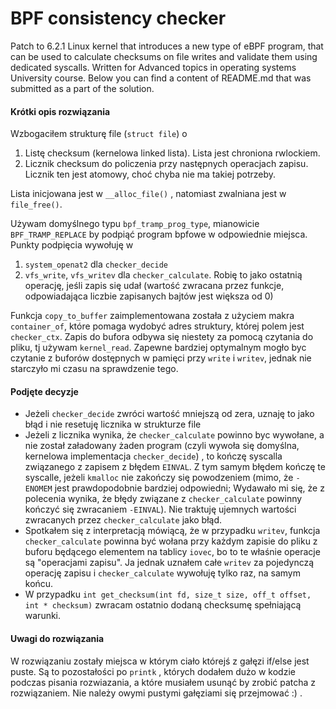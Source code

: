 # BPF consistency checker
Patch to 6.2.1 Linux kernel that introduces a new type of eBPF program, that can be used to calculate checksums on file writes and validate them using dedicated syscalls.
Written for Advanced topics in operating systems University course.
Below you can find a content of README.md that was submitted as a part of the solution.

#### Krótki opis rozwiązania

Wzbogaciłem strukturę file (`struct file`) o  
1. Listę checksum (kernelowa linked lista). Lista jest chroniona rwlockiem.
2. Licznik checksum do policzenia przy następnych operacjach zapisu. Licznik ten jest atomowy, choć chyba nie ma takiej potrzeby.

Lista inicjowana jest w `__alloc_file()` , natomiast zwalniana jest w `file_free()`.


Używam domyślnego typu `bpf_tramp_prog_type`, mianowicie `BPF_TRAMP_REPLACE` by podpiąć program bpfowe w odpowiednie miejsca.
Punkty podpięcia wywołuję w

1. `system_openat2`  dla `checker_decide`
2. `vfs_write`, `vfs_writev` dla `checker_calculate`. Robię to jako ostatnią operację, jeśli zapis się udał (wartość zwracana przez funkcje, odpowiadająca liczbie zapisanych bajtów jest większa od  0)

Funkcja `copy_to_buffer` zaimplementowana została z użyciem makra `container_of`, które pomaga wydobyć adres struktury, której polem jest `checker_ctx`. Zapis do bufora odbywa się niestety za pomocą czytania do pliku, tj używam `kernel_read`. Zapewne bardziej optymalnym mogło byc czytanie z buforów dostępnych w pamięci przy `write` i `writev`, jednak nie starczyło mi czasu na sprawdzenie tego.

#### Podjęte decyzje

* Jeżeli `checker_decide` zwróci wartość mniejszą od zera, uznaję to jako błąd i nie resetuję licznika w strukturze file
* Jeżeli z licznika wynika, że `checker_calculate` powinno byc wywołane, a nie został załadowany żaden program (czyli wywoła się domyślna, kernelowa implementacja `checker_decide`) , to kończę syscalla związanego z zapisem z błędem `EINVAL`. Z tym samym błędem kończę te syscalle, jeżeli `kmalloc` nie zakończy się powodzeniem (mimo, że `-ENOMEM` jest prawdopodobnie bardziej odpowiedni; Wydawało mi się, że z polecenia wynika, że błędy związane z `checker_calculate` powinny kończyć się zwracaniem `-EINVAL`). Nie traktuję ujemnych wartości zwracanych przez `checker_calculate` jako błąd.
* Spotkałem się z interpretacją mówiącą, że w przypadku `writev`, funkcja `checker_calculate` powinna być wołana przy każdym zapisie do pliku z buforu będącego elementem na tablicy `iovec`, bo to te właśnie operacje są "operacjami zapisu". Ja jednak uznałem całe `writev` za pojedynczą operację zapisu i `checker_calculate` wywołuję tylko raz, na samym końcu.
* W przypadku `int get_checksum(int fd, size_t size, off_t offset, int * checksum)` zwracam ostatnio dodaną checksumę spełniającą warunki.

#### Uwagi do rozwiązania
W rozwiązaniu zostały miejsca  w którym ciało którejś z gałęzi if/else jest puste. Są to pozostałości po `printk` , których dodałem dużo w kodzie podczas pisania rozwiazania, a które musiałem usunąć by zrobić patcha z rozwiązaniem. Nie należy owymi pustymi gałęziami się przejmować :) .
